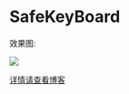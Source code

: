 # SafeKeyBoard

效果图:

![](/Users/gaofu/Desktop/github/SafeKeyBoard/Untitled.gif)



[详情请查看博客](http://www.jianshu.com/p/4aadbfb09170)



